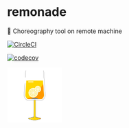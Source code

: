 # remonade

🍹 Choreography tool on remote machine

[![CircleCI](https://circleci.com/gh/nju33/remonade.svg?style=svg&circle-token=5654beeb24489ffea02fe20c5b9dddc645d3207b)](https://circleci.com/gh/nju33/remonade)

[![codecov](https://codecov.io/gh/nju33/remonade/branch/master/graph/badge.svg?token=FCglV6gCFz)](https://codecov.io/gh/nju33/remonade)

![remonade](https://github.com/nju33/remonade/blob/master/assets/icon_128x128.png?raw=true)
